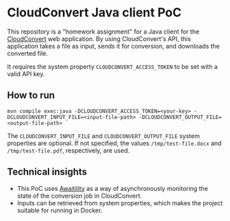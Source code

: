 # CloudConvert Java client PoC

This repository is a "homework assignment" for a Java client for the [CloudConvert](https://cloudconvert.com/) web application. By using CloudConvert's API, this application takes a file as input, sends it for conversion, and downloads the converted file.

It requires the system property `CLOUDCONVERT_ACCESS_TOKEN` to be set with a valid API key.

## How to run

```
mvn compile exec:java -DCLOUDCONVERT_ACCESS_TOKEN=<your-key> -DCLOUDCONVERT_INPUT_FILE=<input-file-path> -DCLOUDCONVERT_OUTPUT_FILE=<output-file-path>
```

The `CLOUDCONVERT_INPUT_FILE` and `CLOUDCONVERT_OUTPUT_FILE` system properties are optional. If not specified, the values `/tmp/test-file.docx` and `/tmp/test-file.pdf`, respectively, are used.

## Technical insights

- This PoC uses [Awaitility](http://www.awaitility.org/) as a way of asynchronously monitoring the state of the conversion job in CloudConvert.
- Inputs can be retrieved from system properties, which makes the project suitable for running in Docker.
